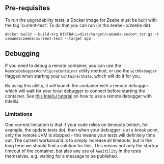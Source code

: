 ## Pre-requisites

To run the upgradability tests, a Docker image for Zeebe must be built with the tag 'current-test'. To do that you can run (in the zeebe-io/zeebe dir):

```
docker build --build-arg DISTBALL=dist/target/camunda-zeebe*.tar.gz -t camunda/zeebe:current-test --target app .
```

## Debugging

If you need to debug a remote container, you can use the `RemoteDebugger#configureContainer` utility
method, or use the `withDebugger` flagged when starting your `ContainerState`, which will do it for
you.

By using this utility, it will launch the container with a remote debugger which will wait for your
local debugger to connect before starting the container. See
[this IntelliJ tutorial](https://www.jetbrains.com/help/idea/tutorial-remote-debug.htm) on how to
use a remote debugger with IntelliJ.

### Limitations

One current limitation is that if your code relies on timeouts (which, for example, the update
tests do), then when your debugger is at a break point, only the remote JVM is stopped - this means
your tests will definitely time out. The current workaround is to simply increase all timeouts,
but in the long term we should find a solution for this. This means not only the startup timeout of
the container, but also any use of `Awaitility` in the tests themselves, e.g. waiting for a message
to be published.
